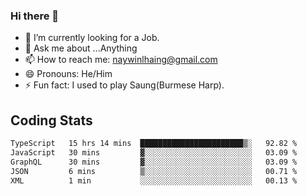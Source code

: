 ### Hi there 👋

- 🔭 I’m currently looking for a Job.
- 💬 Ask me about ...Anything
- 📫 How to reach me: naywinlhaing@gmail.com
- 😄 Pronouns: He/Him
- ⚡ Fun fact: I used to play Saung(Burmese Harp).


## Coding Stats
<!--START_SECTION:waka-->

```txt
TypeScript   15 hrs 14 mins  ███████████████████████▒░   92.82 %
JavaScript   30 mins         ▓░░░░░░░░░░░░░░░░░░░░░░░░   03.09 %
GraphQL      30 mins         ▓░░░░░░░░░░░░░░░░░░░░░░░░   03.09 %
JSON         6 mins          ▒░░░░░░░░░░░░░░░░░░░░░░░░   00.71 %
XML          1 min           ░░░░░░░░░░░░░░░░░░░░░░░░░   00.13 %
```

<!--END_SECTION:waka-->

